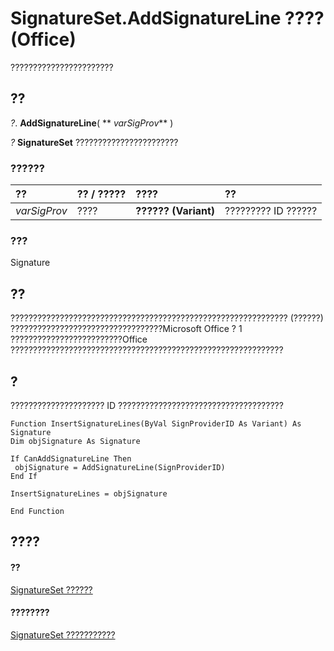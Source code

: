 
# SignatureSet.AddSignatureLine ???? (Office)

???????????????????????


## ??

 _?_. **AddSignatureLine**( ** _varSigProv_** )

 _?_ **SignatureSet** ???????????????????????


### ??????



|**??**|**?? / ?????**|**????**|**??**|
|:-----|:-----|:-----|:-----|
| _varSigProv_|????|**?????? (Variant)**|????????? ID ??????|

### ???

Signature


## ??

?????????????????????????????????????????????????????????????? (??????) ??????????????????????????????????Microsoft Office ? 1 ?????????????????????????Office ?????????????????????????????????????????????????????????????


## ?

????????????????????? ID ?????????????????????????????????????


```
Function InsertSignatureLines(ByVal SignProviderID As Variant) As Signature 
Dim objSignature As Signature 
 
If CanAddSignatureLine Then 
 objSignature = AddSignatureLine(SignProviderID) 
End If 
 
InsertSignatureLines = objSignature 
 
End Function
```


## ????


#### ??


[SignatureSet ??????](574cba16-c632-ab66-f014-58172ff1c091.md)
#### ????????


[SignatureSet ???????????](http://msdn.microsoft.com/library/abe810a3-ffe4-ee26-8df7-d68cfbf3bf1e%28Office.15%29.aspx)